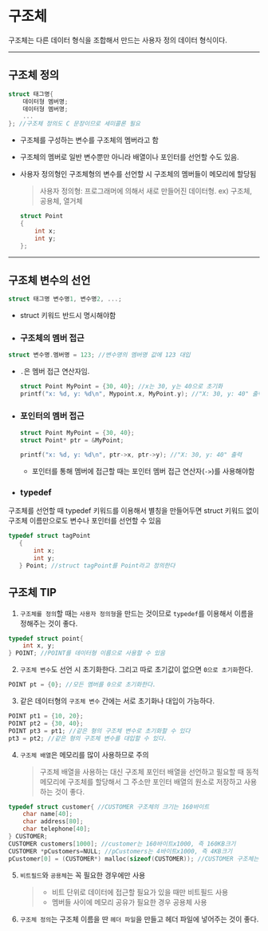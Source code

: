 # 구조체
구조체는 다른 데이터 형식을 조합해서 만드는 사용자 정의 데이터 형식이다.

---

## 구조체 정의
```c
struct 태그명{
    데이터형 멤버명;
    데이터형 멤버명;
    ...
}; //구조체 정의도 C 문장이므로 세미콜론 필요
```
* 구조체를 구성하는 변수를 구조체의 멤버라고 함
* 구조체의 멤버로 일반 변수뿐만 아니라 배열이나 포인터를 선언할 수도 있음.
* 사용자 정의형인 구조체형의 변수를 선언할 시 구조체의 멤버들이 메모리에 할당됨
    >  사용자 정의형: 프로그래머에 의해서 새로 만들어진 데이터형. ex) 구조체, 공용체, 열거체

    ```c
    struct Point
    {
        int x;
        int y;
    };
    ```

---

## 구조체 변수의 선언
```c
struct 태그명 변수명1, 변수명2, ...;
```
* struct 키워드 반드시 명시해야함

* ### 구조체의 멤버 접근

```c
struct 변수명.멤버명 = 123; //변수명의 멤버명 값에 123 대입
```

 * `.`은 멤버 접근 연산자임.

    ```c
    struct Point MyPoint = {30, 40}; //x는 30, y는 40으로 초기화
    printf("x: %d, y: %d\n", Mypoint.x, MyPoint.y); //"X: 30, y: 40" 출력
    ```

* ### 포인터의 멤버 접근
    ```c
    struct Point MyPoint = {30, 40};
    struct Point* ptr = &MyPoint;

    printf("x: %d, y: %d\n", ptr->x, ptr->y); //"X: 30, y: 40" 출력
    ```

    * 포인터를 통해 멤버에 접근할 때는 포인터 멤버 접근 연산자(`->`)를 사용해야함

* ### typedef

구조체를 선언할 때 typedef 키워드를 이용해서 별칭을 만들어두면 struct 키워드 없이 구조체 이름만으로도 변수나 포인터를 선언할 수 있음
```c
typedef struct tagPoint
   {
       int x;
       int y;
   } Point; //struct tagPoint를 Point라고 정의한다
```


## 구조체 TIP
1. `구조체를 정의`할 때는 `사용자 정의형`을 만드는 것이므로 `typedef`를 이용해서 이름을 정해주는 것이 좋다.
```c
typedef struct point{
    int x, y;
} POINT; //POINT를 데이터형 이름으로 사용할 수 있음
```
2. `구조체 변수`도 선언 시 초기화한다. 그리고 따로 초기값이 없으면 `0으로 초기화`한다.
```c
POINT pt = {0}; //모든 멤버를 0으로 초기화한다.
```
3. 같은 데이터형의 `구조체 변수` 간에는 서로 초기화나 대입이 가능하다.
```c
POINT pt1 = {10, 20};
POINT pt2 = {30, 40};
POINT pt3 = pt1; //같은 형의 구조체 변수로 초기화할 수 있다
pt3 = pt2; //같은 형의 구조체 변수를 대입할 수 있다.
```
4. `구조체 배열`은 메모리를 많이 사용하므로 주의
    > 구조체 배열을 사용하는 대신 구조체 포인터 배열을 선언하고 필요할 때 동적 메모리에 구조체를 할당해서 그 주소만 포인터 배열의 원소로 저장하고 사용하는 것이 좋다.
```c
typedef struct customer{ //CUSTOMER 구조체의 크기는 160바이트
    char name[40];
    char address[80];
    char telephone[40];
} CUSTOMER;
CUSTOMER customers[1000]; //customer는 160바이트x1000, 즉 160KB크기
CUSTOMER *pCustomers=NULL; //pCustomers는 4바이트x1000, 즉 4KB크기
pCustomer[0] = (CUSTOMER*) malloc(sizeof(CUSTOMER)); //CUSTOMER 구조체는 필요할 때 동적으로 생성하고 그 주소만 pCustomers 배열에 저장한다.
```
5. `비트필드`와 `공용체`는 꼭 필요한 경우에만 사용
    > - 비트 단위로 데이터에 접근할 필요가 있을 때만 비트필드 사용
    > - 멤버들 사이에 메모리 공유가 필요한 경우 공용체 사용
6. `구조체 정의`는 구조체 이름을 딴 `헤더 파일`을 만들고 헤더 파일에 넣어주는 것이 좋다.